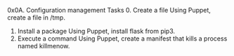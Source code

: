 0x0A. Configuration management
Tasks
0. Create a file
Using Puppet, create a file in /tmp.
1. Install a package
Using Puppet, install flask from pip3.
2. Execute a command
Using Puppet, create a manifest that kills a process named killmenow.

